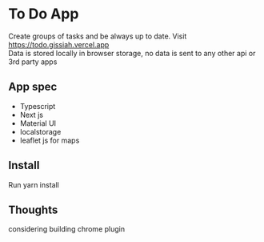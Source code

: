 # To Do App
Create groups of tasks and be always up to date. Visit https://todo.gissiah.vercel.app  
Data is stored locally in browser storage, no data is sent to any other api or 3rd party apps

## App spec
- Typescript
- Next js
- Material UI
- localstorage
- leaflet js for maps

## Install
Run yarn install  

## Thoughts
considering building chrome plugin

